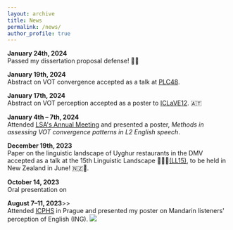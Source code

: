 ```yaml
---
layout: archive
title: News
permalink: /news/
author_profile: true
---
```


**January 24th, 2024**<br>
Passed my dissertation proposal defense! 🙏🏁

**January 19th, 2024**<br>
Abstract on VOT convergence accepted as a talk at [PLC48](https://www.ling.upenn.edu/Events/PLC/plc48/).

**January 17th, 2024**<br>
Abstract on VOT perception accepted as a poster to [ICLaVE12](https://iclave12.dioe.at/). 🇦🇹 

**January 4th – 7th, 2024**<br>
Attended [LSA's Annual Meeting](https://virtual.oxfordabstracts.com/#/event/public/4438/information?page=1813) and presented a poster, *Methods in assessing VOT convergence patterns in L2 English speech*.

**December 19th, 2023**<br>
Paper on the linguistic landscape of Uyghur restaurants in the DMV accepted as a talk at the 15th Linguistic Landscape 🍖🍜🥟[(LL15)](https://linguisticlandscape15.weebly.com/), to be held in New Zealand in June! 🇳🇿🦤.

**October 14, 2023**<br>
Oral presentation on 

**August 7–11, 2023**>><br>
Attended [ICPHS](https://www.icphs2023.org/) in Prague and presented my poster on Mandarin listeners' perception of English (ING).
![](/files/icphs_poster.jpeg)

